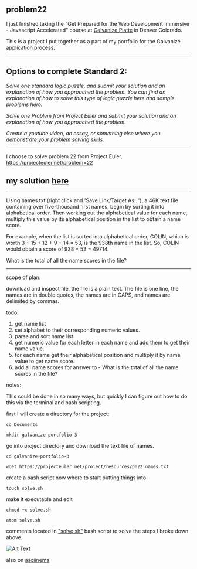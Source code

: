 ## problem22

I just finished taking the "Get Prepared for the Web Development Immersive - Javascript Accelerated" course at [Galvanize Platte](https://www.galvanize.com/denver-platte/campus "Galvanize Platte 1644 Platte St. Denver, Co. 80202") in Denver Colorado.

This is a project I put together as a part of my portfolio for the Galvanize application process.


---

## Options to complete Standard 2:

*Solve one standard logic puzzle, and submit your solution and an explanation of how you approached the problem. You can find an*  *explanation of how to solve this type of logic puzzle here and sample problems here.*

*Solve one Problem from Project Euler and submit your solution and an explanation of how you approached the problem.*

*Create a youtube video, an essay, or something else where you demonstrate your problem solving skills.*

---

I choose to solve problem 22 from Project Euler.
https://projecteuler.net/problem=22

## my solution [here](http://jmh-galvanize-portfolio-3.surge.sh/)

---

Using names.txt (right click and 'Save Link/Target As...'), a 46K text file containing over five-thousand first names, begin by sorting it into alphabetical order. Then working out the alphabetical value for each name, multiply this value by its alphabetical position in the list to obtain a name score.

For example, when the list is sorted into alphabetical order, COLIN, which is worth 3 + 15 + 12 + 9 + 14 = 53, is the 938th name in the list. So, COLIN would obtain a score of 938 × 53 = 49714.

What is the total of all the name scores in the file?

---

scope of plan:

download and inspect file, the file is a plain text. The file is one line, the names are in double quotes, the names are in CAPS, and names are delimited by commas.

todo:

1. get name list
2. set alphabet to their corresponding numeric values.
3. parse and sort name list.
4. get numeric value for each letter in each name and add them to get their name value.
5. for each name get their alphabetical position and multiply it by name value to get name score.
6. add all name scores for answer to - What is the total of all the name scores in the file?

notes:

This could be done in so many ways, but quickly I can figure out how to do this via the terminal and bash scripting.

first I will create a directory for the project:

    cd Documents

    mkdir galvanize-portfolio-3

go into project directory and download the text file of names.

    cd galvanize-portfolio-3

    wget https://projecteuler.net/project/resources/p022_names.txt

create a bash script now where to start putting things into

    touch solve.sh

make it executable and edit

    chmod +x solve.sh

    atom solve.sh

comments located in ["solve.sh"](https://github.com/jasmichael/problem22/blob/master/solve.sh) bash script to solve the steps I broke down above.

![Alt Text](https://raw.githubusercontent.com/jasmichael/problem22/master/solve-sh.gif)

 also on [asciinema](https://asciinema.org/a/7UjEzQQgrE4bZROrXjv7Hd9vg)
